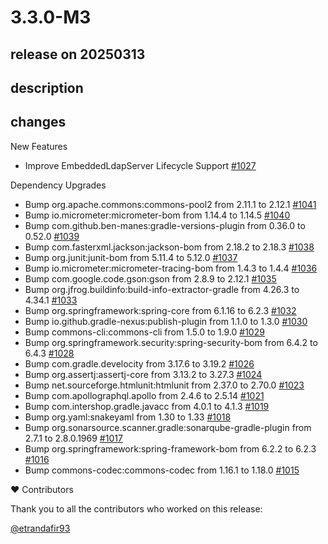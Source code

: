 # 3.3.0-M3

## release on 20250313
## description
## changes
New Features

* Improve EmbeddedLdapServer Lifecycle Support <a href="https://github.com/spring-projects/spring-ldap/pull/1027" data-hovercard-type="pull_request" data-hovercard-url="/spring-projects/spring-ldap/pull/1027/hovercard">#1027</a>

Dependency Upgrades

* Bump org.apache.commons:commons-pool2 from 2.11.1 to 2.12.1 <a href="https://github.com/spring-projects/spring-ldap/pull/1041" data-hovercard-type="pull_request" data-hovercard-url="/spring-projects/spring-ldap/pull/1041/hovercard">#1041</a>
* Bump io.micrometer:micrometer-bom from 1.14.4 to 1.14.5 <a href="https://github.com/spring-projects/spring-ldap/pull/1040" data-hovercard-type="pull_request" data-hovercard-url="/spring-projects/spring-ldap/pull/1040/hovercard">#1040</a>
* Bump com.github.ben-manes:gradle-versions-plugin from 0.36.0 to 0.52.0 <a href="https://github.com/spring-projects/spring-ldap/pull/1039" data-hovercard-type="pull_request" data-hovercard-url="/spring-projects/spring-ldap/pull/1039/hovercard">#1039</a>
* Bump com.fasterxml.jackson:jackson-bom from 2.18.2 to 2.18.3 <a href="https://github.com/spring-projects/spring-ldap/pull/1038" data-hovercard-type="pull_request" data-hovercard-url="/spring-projects/spring-ldap/pull/1038/hovercard">#1038</a>
* Bump org.junit:junit-bom from 5.11.4 to 5.12.0 <a href="https://github.com/spring-projects/spring-ldap/pull/1037" data-hovercard-type="pull_request" data-hovercard-url="/spring-projects/spring-ldap/pull/1037/hovercard">#1037</a>
* Bump io.micrometer:micrometer-tracing-bom from 1.4.3 to 1.4.4 <a href="https://github.com/spring-projects/spring-ldap/pull/1036" data-hovercard-type="pull_request" data-hovercard-url="/spring-projects/spring-ldap/pull/1036/hovercard">#1036</a>
* Bump com.google.code.gson:gson from 2.8.9 to 2.12.1 <a href="https://github.com/spring-projects/spring-ldap/pull/1035" data-hovercard-type="pull_request" data-hovercard-url="/spring-projects/spring-ldap/pull/1035/hovercard">#1035</a>
* Bump org.jfrog.buildinfo:build-info-extractor-gradle from 4.26.3 to 4.34.1 <a href="https://github.com/spring-projects/spring-ldap/pull/1033" data-hovercard-type="pull_request" data-hovercard-url="/spring-projects/spring-ldap/pull/1033/hovercard">#1033</a>
* Bump org.springframework:spring-core from 6.1.16 to 6.2.3 <a href="https://github.com/spring-projects/spring-ldap/pull/1032" data-hovercard-type="pull_request" data-hovercard-url="/spring-projects/spring-ldap/pull/1032/hovercard">#1032</a>
* Bump io.github.gradle-nexus:publish-plugin from 1.1.0 to 1.3.0 <a href="https://github.com/spring-projects/spring-ldap/pull/1030" data-hovercard-type="pull_request" data-hovercard-url="/spring-projects/spring-ldap/pull/1030/hovercard">#1030</a>
* Bump commons-cli:commons-cli from 1.5.0 to 1.9.0 <a href="https://github.com/spring-projects/spring-ldap/pull/1029" data-hovercard-type="pull_request" data-hovercard-url="/spring-projects/spring-ldap/pull/1029/hovercard">#1029</a>
* Bump org.springframework.security:spring-security-bom from 6.4.2 to 6.4.3 <a href="https://github.com/spring-projects/spring-ldap/pull/1028" data-hovercard-type="pull_request" data-hovercard-url="/spring-projects/spring-ldap/pull/1028/hovercard">#1028</a>
* Bump com.gradle.develocity from 3.17.6 to 3.19.2 <a href="https://github.com/spring-projects/spring-ldap/pull/1026" data-hovercard-type="pull_request" data-hovercard-url="/spring-projects/spring-ldap/pull/1026/hovercard">#1026</a>
* Bump org.assertj:assertj-core from 3.13.2 to 3.27.3 <a href="https://github.com/spring-projects/spring-ldap/pull/1024" data-hovercard-type="pull_request" data-hovercard-url="/spring-projects/spring-ldap/pull/1024/hovercard">#1024</a>
* Bump net.sourceforge.htmlunit:htmlunit from 2.37.0 to 2.70.0 <a href="https://github.com/spring-projects/spring-ldap/pull/1023" data-hovercard-type="pull_request" data-hovercard-url="/spring-projects/spring-ldap/pull/1023/hovercard">#1023</a>
* Bump com.apollographql.apollo from 2.4.6 to 2.5.14 <a href="https://github.com/spring-projects/spring-ldap/pull/1021" data-hovercard-type="pull_request" data-hovercard-url="/spring-projects/spring-ldap/pull/1021/hovercard">#1021</a>
* Bump com.intershop.gradle.javacc from 4.0.1 to 4.1.3 <a href="https://github.com/spring-projects/spring-ldap/pull/1019" data-hovercard-type="pull_request" data-hovercard-url="/spring-projects/spring-ldap/pull/1019/hovercard">#1019</a>
* Bump org.yaml:snakeyaml from 1.30 to 1.33 <a href="https://github.com/spring-projects/spring-ldap/pull/1018" data-hovercard-type="pull_request" data-hovercard-url="/spring-projects/spring-ldap/pull/1018/hovercard">#1018</a>
* Bump org.sonarsource.scanner.gradle:sonarqube-gradle-plugin from 2.7.1 to 2.8.0.1969 <a href="https://github.com/spring-projects/spring-ldap/pull/1017" data-hovercard-type="pull_request" data-hovercard-url="/spring-projects/spring-ldap/pull/1017/hovercard">#1017</a>
* Bump org.springframework:spring-framework-bom from 6.2.2 to 6.2.3 <a href="https://github.com/spring-projects/spring-ldap/pull/1016" data-hovercard-type="pull_request" data-hovercard-url="/spring-projects/spring-ldap/pull/1016/hovercard">#1016</a>
* Bump commons-codec:commons-codec from 1.16.1 to 1.18.0 <a href="https://github.com/spring-projects/spring-ldap/pull/1015" data-hovercard-type="pull_request" data-hovercard-url="/spring-projects/spring-ldap/pull/1015/hovercard">#1015</a>

❤️ Contributors

Thank you to all the contributors who worked on this release:

<a class="user-mention notranslate" data-hovercard-type="user" data-hovercard-url="/users/etrandafir93/hovercard" data-octo-click="hovercard-link-click" data-octo-dimensions="link_type:self" href="https://github.com/etrandafir93">@etrandafir93</a>

